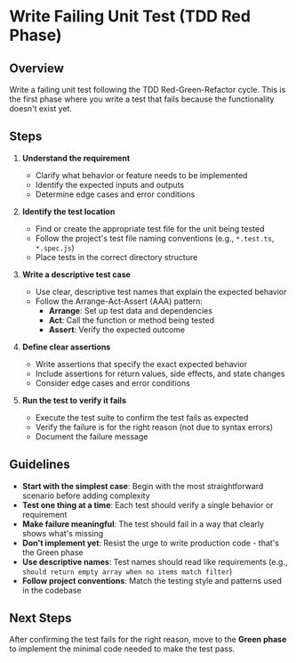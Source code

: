 # Write Failing Unit Test (TDD Red Phase)

## Overview

Write a failing unit test following the TDD Red-Green-Refactor cycle. This is the first phase where you write a test that fails because the functionality doesn't exist yet.

## Steps

1. **Understand the requirement**
   - Clarify what behavior or feature needs to be implemented
   - Identify the expected inputs and outputs
   - Determine edge cases and error conditions

2. **Identify the test location**
   - Find or create the appropriate test file for the unit being tested
   - Follow the project's test file naming conventions (e.g., `*.test.ts`, `*.spec.js`)
   - Place tests in the correct directory structure

3. **Write a descriptive test case**
   - Use clear, descriptive test names that explain the expected behavior
   - Follow the Arrange-Act-Assert (AAA) pattern:
     - **Arrange**: Set up test data and dependencies
     - **Act**: Call the function or method being tested
     - **Assert**: Verify the expected outcome

4. **Define clear assertions**
   - Write assertions that specify the exact expected behavior
   - Include assertions for return values, side effects, and state changes
   - Consider edge cases and error conditions

5. **Run the test to verify it fails**
   - Execute the test suite to confirm the test fails as expected
   - Verify the failure is for the right reason (not due to syntax errors)
   - Document the failure message

## Guidelines

- **Start with the simplest case**: Begin with the most straightforward scenario before adding complexity
- **Test one thing at a time**: Each test should verify a single behavior or requirement
- **Make failure meaningful**: The test should fail in a way that clearly shows what's missing
- **Don't implement yet**: Resist the urge to write production code - that's the Green phase
- **Use descriptive names**: Test names should read like requirements (e.g., `should return empty array when no items match filter`)
- **Follow project conventions**: Match the testing style and patterns used in the codebase

## Next Steps

After confirming the test fails for the right reason, move to the **Green phase** to implement the minimal code needed to make the test pass.
